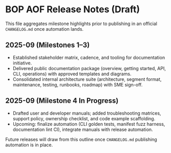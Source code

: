 # BOP AOF Release Notes (Draft)

This file aggregates milestone highlights prior to publishing in an official `CHANGELOG.md` once automation lands.

## 2025-09 (Milestones 1–3)
- Established stakeholder matrix, cadence, and tooling for documentation initiative.
- Delivered public documentation package (overview, getting started, API, CLI, operations) with approved templates and diagrams.
- Consolidated internal architecture suite (architecture, segment format, maintenance, testing, runbooks, roadmap) with SME sign-off.

## 2025-09 (Milestone 4 In Progress)
- Drafted user and developer manuals; added troubleshooting matrices, support policy, ownership checklist, and code example scaffolding.
- Upcoming: finalize automation (CLI golden tests, manifest fuzz harness, documentation lint CI), integrate manuals with release automation.

Future releases will draw from this outline once `CHANGELOG.md` publishing automation is in place.
